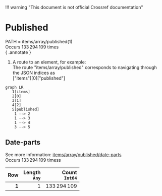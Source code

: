 !!! warning "This document is not official Crossref documentation"
# Published
PATH = items/array/published(1)  
Occurs 133 294 109 times  
{ .annotate }

1. A route to an element, for example:  
   The route "items/array/published" corresponds to navigating through the JSON indices as  
   ["items"][0]["published"]  

```mermaid
graph LR
   1[items]
   2[0]
   3[1]
   4[2]
   5[published]
    1 --> 2
    1 --> 3
    1 --> 4
    3 --> 5
```


## Date-parts
See more information: [items/array/published/date-parts](date-parts/index.md)  
Occurs 133 294 109 timess  

| **Row** | **Length**<br>`Any` | **Count**<br>`Int64` |
|--------:|--------------------:|---------------------:|
| **1**   | 1                   | 133 294 109          |

